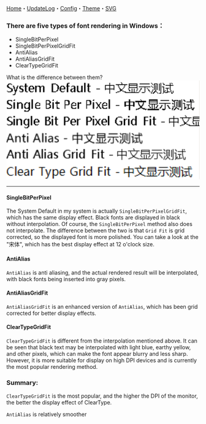 ﻿[Home](Home.md)・[UpdateLog](UpdateLog.md)・[Config](Config.md)・[Theme](Theme.md)・[SVG](SVG.md)

### There are five types of font rendering in Windows：

* SingleBitPerPixel
* SingleBitPerPixelGridFit
* AntiAlias
* AntiAliasGridFit
* ClearTypeGridFit

What is the difference between them?
![font](Img/BlurredFont.png)

---

#### SingleBitPerPixel

The System Default in my system is actually `SingleBitPerPixelGridFit`, which has the same display effect. Black fonts are displayed in black without interpolation. Of course, the `SingleBitPerPixel` method also does not interpolate. The difference between the two is that `Grid Fit` is grid corrected, so the displayed font is more polished. You can take a look at the "宋体", which has the best display effect at 12 o'clock size.

#### AntiAlias

`AntiAlias` is anti aliasing, and the actual rendered result will be interpolated, with black fonts being inserted into gray pixels.

#### AntiAliasGridFit

`AntiAliasGridFit` is an enhanced version of `AntiAlias`, which has been grid corrected for better display effects.

#### ClearTypeGridFit

`ClearTypeGridFit` is different from the interpolation mentioned above. It can be seen that black text may be interpolated with light blue, earthy yellow, and other pixels, which can make the font appear blurry and less sharp. However, it is more suitable for display on high DPI devices and is currently the most popular rendering method.


### Summary:

`ClearTypeGridFit` is the most popular, and the higher the DPI of the monitor, the better the display effect of ClearType.

`AntiAlias` is relatively smoother